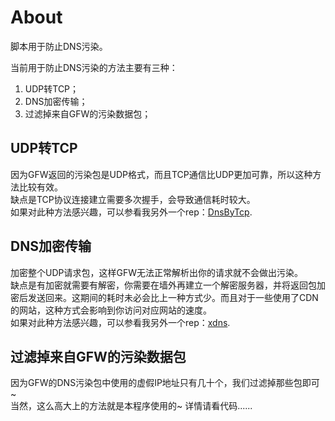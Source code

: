 About
=====

脚本用于防止DNS污染。  
  
当前用于防止DNS污染的方法主要有三种：  

1.  UDP转TCP；
2.  DNS加密传输；
3.  过滤掉来自GFW的污染数据包；

UDP转TCP
--------  
因为GFW返回的污染包是UDP格式，而且TCP通信比UDP更加可靠，所以这种方法比较有效。  
缺点是TCP协议连接建立需要多次握手，会导致通信耗时较大。  
如果对此种方法感兴趣，可以参看我另外一个rep：[DnsByTcp](https://github.com/isayme/DnsByTcp).

DNS加密传输
-----------
加密整个UDP请求包，这样GFW无法正常解析出你的请求就不会做出污染。  
缺点是有加密就需要有解密，你需要在墙外再建立一个解密服务器，并将返回包加密后发送回来。这期间的耗时未必会比上一种方式少。而且对于一些使用了CDN的网站，这种方式会影响到你访问对应网站的速度。  
如果对此种方法感兴趣，可以参看我另外一个rep：[xdns](https://github.com/isayme/xdns).

过滤掉来自GFW的污染数据包
-------------------------
因为GFW的DNS污染包中使用的虚假IP地址只有几十个，我们过滤掉那些包即可~  
当然，这么高大上的方法就是本程序使用的~ 
详情请看代码......
